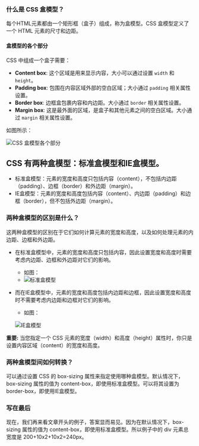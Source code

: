 ### 什么是 CSS 盒模型？

每个HTML元素都由一个矩形框（盒子）组成，称为盒模型。CSS 盒模型定义了一个 HTML 元素的尺寸和边距。

#### 盒模型的各个部分

CSS 中组成一个盒子需要：

- **Content box**: 这个区域是用来显示内容，大小可以通过设置 `width` 和 `height`。
- **Padding box**: 包围在内容区域外部的空白区域；大小通过 `padding` 相关属性设置。
- **Border box**: 边框盒包裹内容和内边距。大小通过 `border` 相关属性设置。
- **Margin box**: 这是最外面的区域，是盒子和其他元素之间的空白区域。大小通过 `margin` 相关属性设置。

如图所示：

![CSS 盒模型各个部分](https://p3-juejin.byteimg.com/tos-cn-i-k3u1fbpfcp/451dae42b3fd4a878f4c0d3811d26fb9~tplv-k3u1fbpfcp-zoom-in-crop-mark:1512:0:0:0.awebp)

## CSS 有两种盒模型：标准盒模型和IE盒模型。

- 标准盒模型：元素的宽度和高度只包括内容（content），不包括内边距（padding）、边框（border）和外边距（margin）。
- IE盒模型：元素的宽度和高度包括内容（content）、内边距（padding）和边框（border），但不包括外边距（margin）。

### 两种盒模型的区别是什么？

这两种盒模型的区别在于它们如何计算元素的宽度和高度，以及如何处理元素的内边距、边框和外边距。

- 在标准盒模型中，元素的宽度和高度只包括内容，因此设置宽度和高度时需要考虑内边距、边框和外边距对它们的影响。

  - 如图：
  - ![标准盒模型](https://p3-juejin.byteimg.com/tos-cn-i-k3u1fbpfcp/f061d3d8d9664d44825685d76350c456~tplv-k3u1fbpfcp-zoom-in-crop-mark:1512:0:0:0.awebp)

  

- 而在IE盒模型中，元素的宽度和高度包括内边距和边框，因此设置宽度和高度时不需要考虑内边距和边框对它们的影响。

  - 如图：

  ![IE盒模型](https://p3-juejin.byteimg.com/tos-cn-i-k3u1fbpfcp/53bea950f7824186b0c8af9af07054e2~tplv-k3u1fbpfcp-zoom-in-crop-mark:1512:0:0:0.awebp)

**重要:**  当您指定一个 CSS 元素的宽度（width）和高度（height）属性时，你只是设置内容区域（content）的宽度和高度。

### 两种盒模型间如何转换？

可以通过设置 CSS 的 box-sizing 属性来指定使用哪种盒模型。默认情况下，box-sizing 属性的值为 content-box，即使用标准盒模型。可以将其设置为 border-box，即使用IE盒模型。

### 写在最后

现在，我们再来看文章开头的例子，答案显而易见。因为在默认情况下，box-sizing 属性的值为 content-box，即使用标准盒模型。所以例子中的 div 元素总宽度是 200+10x2+10x2=240px。